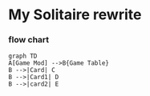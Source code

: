# My Solitaire rewrite

### flow chart

<!-- gfmd-start -->
```mermaid
graph TD
A[Game Mod] -->B{Game Table}
B -->|Card| C
B -->|Card1| D
B -->|card2| E
```
<!-- gfmd-end -->
